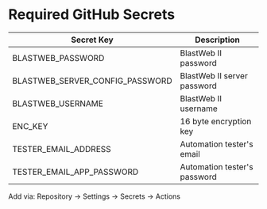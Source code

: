 # Required GitHub Secrets

| Secret Key                      | Description                  |
|---------------------------------|------------------------------|
| BLASTWEB_PASSWORD               | BlastWeb II password         |
| BLASTWEB_SERVER_CONFIG_PASSWORD | BlastWeb II server password  |
| BLASTWEB_USERNAME               | BlastWeb II username         |
| ENC_KEY                         | 16 byte encryption key       |
| TESTER_EMAIL_ADDRESS            | Automation tester's email    |
| TESTER_EMAIL_APP_PASSWORD       | Automation tester's password |
    

Add via: Repository → Settings → Secrets → Actions